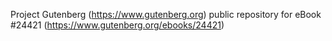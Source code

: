 Project Gutenberg (https://www.gutenberg.org) public repository for eBook #24421 (https://www.gutenberg.org/ebooks/24421)
